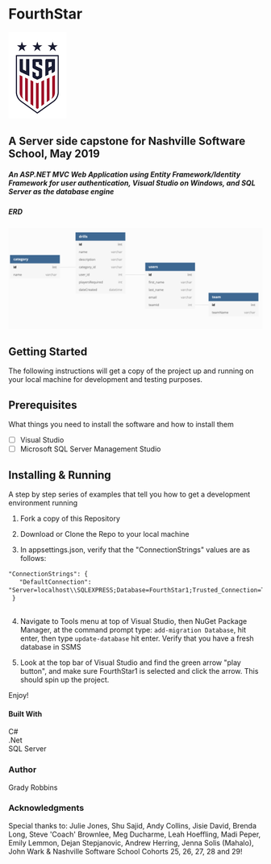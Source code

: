# FourthStar

![USA Women Soccer Crest](download.png)

## A Server side capstone for Nashville Software School, May 2019

##### An ASP.NET MVC Web Application using Entity Framework/Identity Framework for user authentication, Visual Studio on Windows, and SQL Server as the database engine

##### ERD 

![ERD](4thStar%20ERD%202.png)


## Getting Started
The following instructions will get a copy of the project up and running on your local machine for development and testing purposes.

## Prerequisites
What things you need to install the software and how to install them

- [ ] Visual Studio
- [ ] Microsoft SQL Server Management Studio

## Installing & Running
A step by step series of examples that tell you how to get a development environment running

1. Fork a copy of this Repository

1. Download or Clone the Repo to your local machine

1. In appsettings.json,  verify that the "ConnectionStrings" values are as follows: 

```
"ConnectionStrings": {
   "DefaultConnection": "Server=localhost\\SQLEXPRESS;Database=FourthStar1;Trusted_Connection=True;MultipleActiveResultSets=true"
 }
 
```

4. Navigate to Tools menu at top of Visual Studio, then NuGet Package Manager, at the command prompt type: ```add-migration Database```, hit enter, then type ```update-database``` hit enter.  Verify that you have a fresh database in SSMS

5. Look at the top bar of Visual Studio and find the green arrow "play button", and make sure FourthStar1 is selected and click the arrow.  This should spin up the project.

Enjoy!

#### Built With
C#\
.Net\
SQL Server

### Author
Grady Robbins

### Acknowledgments
Special thanks to: Julie Jones,  Shu Sajid,  Andy Collins,  Jisie David,  Brenda Long,  Steve 'Coach' Brownlee,  Meg Ducharme,  Leah Hoeffling,  Madi Peper,  Emily Lemmon,   Dejan Stepjanovic,  Andrew Herring,  Jenna Solis (Mahalo),  John Wark &  Nashville Software School Cohorts 25, 26, 27, 28 and 29!
